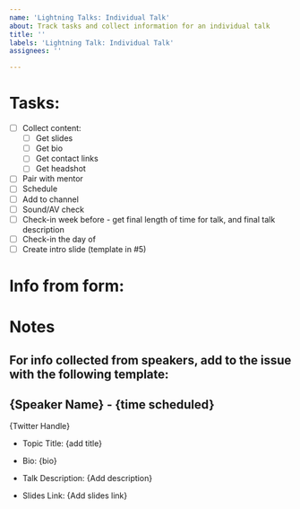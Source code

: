 ```yaml
---
name: 'Lightning Talks: Individual Talk'
about: Track tasks and collect information for an individual talk
title: ''
labels: 'Lightning Talk: Individual Talk'
assignees: ''

---
```


# Tasks:

- [ ] Collect content: 
  - [ ] Get slides
  - [ ] Get bio
  - [ ] Get contact links
  - [ ] Get headshot
- [ ] Pair with mentor
- [ ] Schedule
- [ ] Add to channel
- [ ] Sound/AV check
- [ ] Check-in week before -  get final length of time for talk, and final talk description
- [ ] Check-in the day of
- [ ] Create intro slide (template in #5)

# Info from form:

# Notes
## For info collected from speakers, add to the issue with the following template:

## {Speaker Name} - {time scheduled}
{Twitter Handle} 
- Topic Title: {add title}

- Bio: {bio}
- Talk Description:  {Add description}
- Slides Link: {Add slides link}
